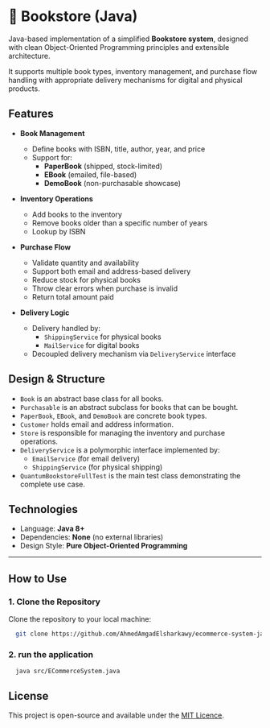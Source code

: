 # 📘 Bookstore (Java)

Java-based implementation of a simplified **Bookstore system**, designed with clean Object-Oriented Programming principles and extensible architecture.

It supports multiple book types, inventory management, and purchase flow handling with appropriate delivery mechanisms for digital and physical products.

## Features

- **Book Management**
  - Define books with ISBN, title, author, year, and price
  - Support for:
    - **PaperBook** (shipped, stock-limited)
    - **EBook** (emailed, file-based)
    - **DemoBook** (non-purchasable showcase)

- **Inventory Operations**
  - Add books to the inventory
  - Remove books older than a specific number of years
  - Lookup by ISBN

- **Purchase Flow**
  - Validate quantity and availability
  - Support both email and address-based delivery
  - Reduce stock for physical books
  - Throw clear errors when purchase is invalid
  - Return total amount paid

- **Delivery Logic**
  - Delivery handled by:
    - `ShippingService` for physical books
    - `MailService` for digital books
  - Decoupled delivery mechanism via `DeliveryService` interface


## Design & Structure

- `Book` is an abstract base class for all books.
- `Purchasable` is an abstract subclass for books that can be bought.
- `PaperBook`, `EBook`, and `DemoBook` are concrete book types.
- `Customer` holds email and address information.
- `Store` is responsible for managing the inventory and purchase operations.
- `DeliveryService` is a polymorphic interface implemented by:
  - `EmailService` (for email delivery)
  - `ShippingService` (for physical shipping)
- `QuantumBookstoreFullTest` is the main test class demonstrating the complete use case.


##  Technologies

- Language: **Java 8+**
- Dependencies: **None** (no external libraries)
- Design Style: **Pure Object-Oriented Programming**

---

## How to Use

### 1. Clone the Repository

Clone the repository to your local machine:

```bash
  git clone https://github.com/AhmedAmgadElsharkawy/ecommerce-system-java.git
```

### 2. run the application

```
  java src/ECommerceSystem.java
```

## License

This project is open-source and available under the [MIT Licence](LICENCE).